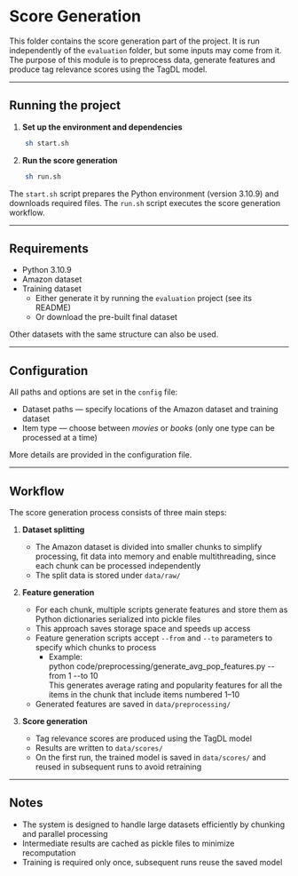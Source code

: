 # Score Generation

This folder contains the score generation part of the project. It is run independently of the `evaluation` folder, but some inputs may come from it. The purpose of this module is to preprocess data, generate features and produce tag relevance scores using the TagDL model.

---

## Running the project

1. **Set up the environment and dependencies**  
```bash
    sh start.sh
```

2. **Run the score generation**  
```bash
    sh run.sh
```

The `start.sh` script prepares the Python environment (version 3.10.9) and downloads required files. The `run.sh` script executes the score generation workflow.

---

## Requirements

- Python 3.10.9  
- Amazon dataset  
- Training dataset  
  - Either generate it by running the `evaluation` project (see its README)  
  - Or download the pre-built final dataset

Other datasets with the same structure can also be used.

---

## Configuration

All paths and options are set in the `config` file:

- Dataset paths — specify locations of the Amazon dataset and training dataset  
- Item type — choose between *movies* or *books* (only one type can be processed at a time)  

More details are provided in the configuration file.

---

## Workflow

The score generation process consists of three main steps:

1. **Dataset splitting**  
   - The Amazon dataset is divided into smaller chunks to simplify processing, fit data into memory and enable multithreading, since each chunk can be processed independently
   - The split data is stored under `data/raw/`

2. **Feature generation**  
   - For each chunk, multiple scripts generate features and store them as Python dictionaries serialized into pickle files  
   - This approach saves storage space and speeds up access  
   - Feature generation scripts accept `--from` and `--to` parameters to specify which chunks to process  
     - Example:  
         python code/preprocessing/generate_avg_pop_features.py --from 1 --to 10  
       This generates average rating and popularity features for all the items in the chunk that include items numbered 1–10  
   - Generated features are saved in `data/preprocessing/`

3. **Score generation**  
   - Tag relevance scores are produced using the TagDL model  
   - Results are written to `data/scores/`  
   - On the first run, the trained model is saved in `data/scores/` and reused in subsequent runs to avoid retraining

---

## Notes

- The system is designed to handle large datasets efficiently by chunking and parallel processing  
- Intermediate results are cached as pickle files to minimize recomputation  
- Training is required only once, subsequent runs reuse the saved model
